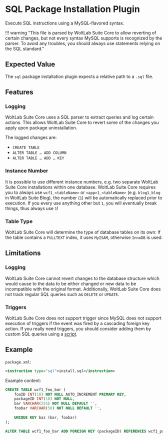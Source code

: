 # SQL Package Installation Plugin

Execute SQL instructions using a MySQL-flavored syntax.

!!! warning "This file is parsed by WoltLab Suite Core to allow reverting of certain changes, but not every syntax MySQL supports is recognized by the parser. To avoid any troubles, you should always use statements relying on the SQL standard."


## Expected Value

The `sql` package installation plugin expects a relative path to a `.sql` file.


## Features

### Logging

WoltLab Suite Core uses a SQL parser to extract queries and log certain actions.
This allows WoltLab Suite Core to revert some of the changes you apply upon package uninstallation.

The logged changes are:

- `CREATE TABLE`
- `ALTER TABLE … ADD COLUMN`
- `ALTER TABLE … ADD … KEY`

### Instance Number

It is possible to use different instance numbers, e.g. two separate WoltLab Suite Core installations within one database.
WoltLab Suite Core requires you to always use `wcf1_<tableName>` or `<app>1_<tableName>` (e.g. `blog1_blog` in WoltLab Suite Blog), the number (`1`) will be automatically replaced prior to execution.
If you every use anything other but `1`, you will eventually break things, thus always use `1`!

### Table Type

WoltLab Suite Core will determine the type of database tables on its own:
If the table contains a `FULLTEXT` index, it uses `MyISAM`, otherwise `InnoDB` is used.


## Limitations

### Logging

WoltLab Suite Core cannot revert changes to the database structure which would cause to the data to be either changed or new data to be incompatible with the original format.
Additionally, WoltLab Suite Core does not track regular SQL queries such as `DELETE` or `UPDATE`.

### Triggers

WoltLab Suite Core does not support trigger since MySQL does not support execution of triggers if the event was fired by a cascading foreign key action.
If you really need triggers, you should consider adding them by custom SQL queries using a [script](package_pip_script.md).


## Example

`package.xml`:

```xml
<instruction type="sql">install.sql</instruction>
```

Example content:

```sql
CREATE TABLE wcf1_foo_bar (
	fooID INT(10) NOT NULL AUTO_INCREMENT PRIMARY KEY,
	packageID INT(10) NOT NULL,
	bar VARCHAR(255) NOT NULL DEFAULT '',
	foobar VARCHAR(50) NOT NULL DEFAULT '',
	
	UNIQUE KEY baz (bar, foobar)
);

ALTER TABLE wcf1_foo_bar ADD FOREIGN KEY (packageID) REFERENCES wcf1_package (packageID) ON DELETE CASCADE;
```
